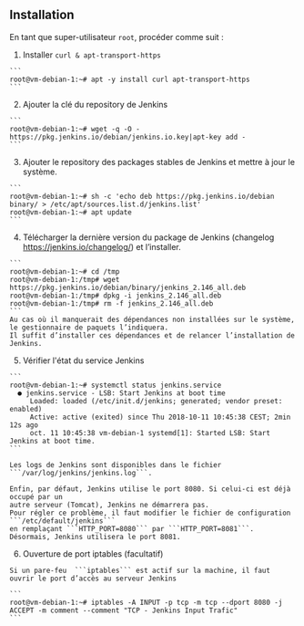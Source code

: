 ## Installation

En tant que super-utilisateur `root`, procéder comme suit :

  1. Installer `curl & apt-transport-https`

    ```
    root@vm-debian-1:~# apt -y install curl apt-transport-https
    ```

  2. Ajouter la clé du repository de Jenkins

    ```
    root@vm-debian-1:~# wget -q -O - https://pkg.jenkins.io/debian/jenkins.io.key|apt-key add -
    ```

  3. Ajouter le repository des packages stables de Jenkins et mettre à jour le système.

    ```
    root@vm-debian-1:~# sh -c 'echo deb https://pkg.jenkins.io/debian binary/ > /etc/apt/sources.list.d/jenkins.list'
    root@vm-debian-1:~# apt update
    ```

  4. Télécharger la dernière version du package de Jenkins (changelog https://jenkins.io/changelog/) et l’installer.

    ```
    root@vm-debian-1:~# cd /tmp
    root@vm-debian-1:/tmp# wget https://pkg.jenkins.io/debian/binary/jenkins_2.146_all.deb
    root@vm-debian-1:/tmp# dpkg -i jenkins_2.146_all.deb
    root@vm-debian-1:/tmp# rm -f jenkins_2.146_all.deb
    ```
    Au cas où il manquerait des dépendances non installées sur le système, le gestionnaire de paquets l’indiquera.
    Il suffit d’installer ces dépendances et de relancer l’installation de Jenkins.

  5. Vérifier l'état du service Jenkins

    ```
    root@vm-debian-1:~# systemctl status jenkins.service
      ● jenkins.service - LSB: Start Jenkins at boot time
         Loaded: loaded (/etc/init.d/jenkins; generated; vendor preset: enabled)
         Active: active (exited) since Thu 2018-10-11 10:45:38 CEST; 2min 12s ago
         oct. 11 10:45:38 vm-debian-1 systemd[1]: Started LSB: Start Jenkins at boot time.
    ```

    Les logs de Jenkins sont disponibles dans le fichier ```/var/log/jenkins/jenkins.log```.

    Enfin, par défaut, Jenkins utilise le port 8080. Si celui-ci est déjà occupé par un
    autre serveur (Tomcat), Jenkins ne démarrera pas.
    Pour régler ce problème, il faut modifier le fichier de configuration ```/etc/default/jenkins```
    en remplaçant ```HTTP_PORT=8080``` par ```HTTP_PORT=8081```.
    Désormais, Jenkins utilisera le port 8081.

  6. Ouverture de port iptables (facultatif)

    Si un pare-feu  ```iptables``` est actif sur la machine, il faut ouvrir le port d’accès au serveur Jenkins

    ```
    root@vm-debian-1:~# iptables -A INPUT -p tcp -m tcp --dport 8080 -j ACCEPT -m comment --comment "TCP - Jenkins Input Trafic"
    ```    
